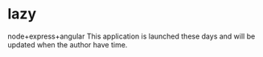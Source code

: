 lazy
====

node+express+angular
This application is launched these days and will be updated when the author have time.
